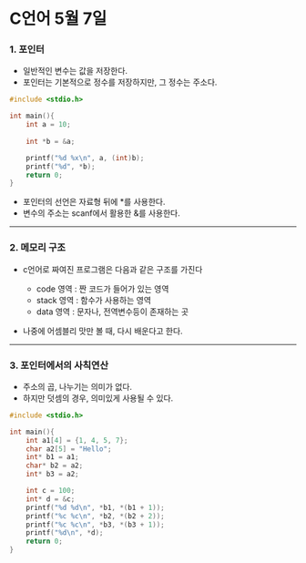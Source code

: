 # C언어 5월 7일

### 1. 포인터
- 일반적인 변수는 값을 저장한다.
- 포인터는 기본적으로 정수를 저장하지만, 그 정수는 주소다.

```C
#include <stdio.h>

int main(){
    int a = 10;
    
    int *b = &a;

    printf("%d %x\n", a, (int)b);
    printf("%d", *b);
    return 0;
}
```

- 포인터의 선언은 자료형 뒤에 *를 사용한다.
- 변수의 주소는 scanf에서 활용한 &를 사용한다.

---

### 2. 메모리 구조
- c언어로 짜여진 프로그램은 다음과 같은 구조를 가진다
    - code 영역 : 짠 코드가 들어가 있는 영역
    - stack 영역 : 함수가 사용하는 영역
    - data 영역 : 문자나, 전역변수등이 존재하는 곳

- 나중에 어셈블리 맛만 볼 때, 다시 배운다고 한다.

---

### 3. 포인터에서의 사칙연산
- 주소의 곱, 나누기는 의미가 없다.
- 하지만 덧셈의 경우, 의미있게 사용될 수 있다.

```C
#include <stdio.h>

int main(){
    int a1[4] = {1, 4, 5, 7};
    char a2[5] = "Hello";
    int* b1 = a1;
    char* b2 = a2;
    int* b3 = a2;

    int c = 100;
    int* d = &c;
    printf("%d %d\n", *b1, *(b1 + 1));
    printf("%c %c\n", *b2, *(b2 + 2));
    printf("%c %c\n", *b3, *(b3 + 1));
    printf("%d\n", *d);
    return 0;
}
```